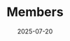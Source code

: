 ---
title: Members
date: 2025-07-20

type: landing

sections:
  - block: people
    content:
      title: Our PhD Students 
      # Choose which groups/teams of users to display.
      #   Edit `user_groups` in each user's profile to add them to one or more of these groups.
      user_groups:
          - PhD
      sort_by: Params.date
      sort_ascending: true
    design:
      show_interests: false
      show_role: true
      show_social: true

sections:
  - block: people
    content:
      title: Our MPhill Students 
      # Choose which groups/teams of users to display.
      #   Edit `user_groups` in each user's profile to add them to one or more of these groups.
      user_groups:
          - MPhill
      sort_by: Params.date
      sort_ascending: true
    design:
      show_interests: false
      show_role: true
      show_social: true
---